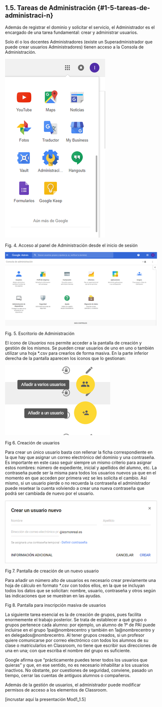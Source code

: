 ## 1.5\. Tareas de Administración {#1-5-tareas-de-administraci-n}

Además de registrar el dominio y solicitar el servicio, el Administrador es el encargado de una tarea fundamental: crear y administrar usuarios.

Solo él o los docentes Administradores (existe un Superadministrador que puede crear usuarios Administradores) tienen acceso a la Consola de Administración.

![Acceso a la consola](../assets/image15.png)

Fig. 4\. Acceso al panel de Administración desde el inicio de sesión

![Consola de administración](../assets/image23.png)

Fig. 5\. Escritorio de Administración

El icono de _Usuarios_ nos permite acceder a la pantalla de creación y gestión de los mismos. Se pueden crear usuarios de uno en uno o también utilizar una hoja *.csv para crearlos de forma masiva. En la parte inferior derecha de la pantalla aparecen los iconos que lo gestionan:

![usuarios1.PNG](../assets/usuarios1png.png)

Fig 6\. Creación de usuarios

Para crear un único usuario basta con rellenar la ficha correspondiente en la que hay que asignar un correo electrónico del dominio y una contraseña. Es importante en este caso seguir siempre un mismo criterio para asignar estos nombres: número de expediente, inicial y apellidos del alumno, etc. La contraseña puede ser la misma para todos los usuarios nuevos ya que en el momento en que acceden por primera vez se les solicita el cambio. Así mismo, si un usuario pierde o no recuerda la contraseña el administrador puede resetear la cuenta volviendo a crear una nueva contraseña que podrá ser cambiada de nuevo por el usuario.

![usuarios2.PNG](../assets/usuarios2png.png)

Fig 7\. Pantalla de creación de un nuevo usuario

Para añadir un número alto de usuarios es necesario crear previamente una hoja de cálculo en formato *.csv con todos ellos, en la que se incluyan todos los datos que se solicitan: nombre, usuario, contraseña y otros según las indicaciones que se muestran en las ayudas.

Fig 8\. Pantalla para inscripción masiva de usuarios

La siguiente tarea esencial es la de creación de grupos, pues facilita enormemente el trabajo posterior. Se trata de establecer a qué grupo o grupos pertenece cada alumno: por ejemplo, un alumno de 1º de PAI puede incluirse en el grupo 1pai@nombrecentro y también en 1a@nombrecentro y en delegados@nombrecentro. Al tener grupos creados, si un profesor quiere comunicarse por correo electrónico con todos los alumnos de su clase o matricularlos en Classroom, no tiene que escribir sus direcciones de una en una; con que escriba el nombre del grupo es suficiente.

Google afirma que “prácticamente puedes tener todos los usuarios que quieras” y que, en ese sentido, no es necesario inhabilitar a los usuarios inactivos. No obstante, por cuestiones de seguridad, conviene, pasado un tiempo, cerrar las cuentas de antiguos alumnos o compañeros.

Además de la gestión de usuarios, el administrador puede modificar permisos de acceso a los elementos de Classroom.

[incrustar aquí la presentación Mod1_1.5]